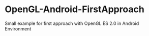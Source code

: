 # OpenGL-Android-FirstApproach
Small example for first approach with OpenGL ES 2.0 in Android Environment
